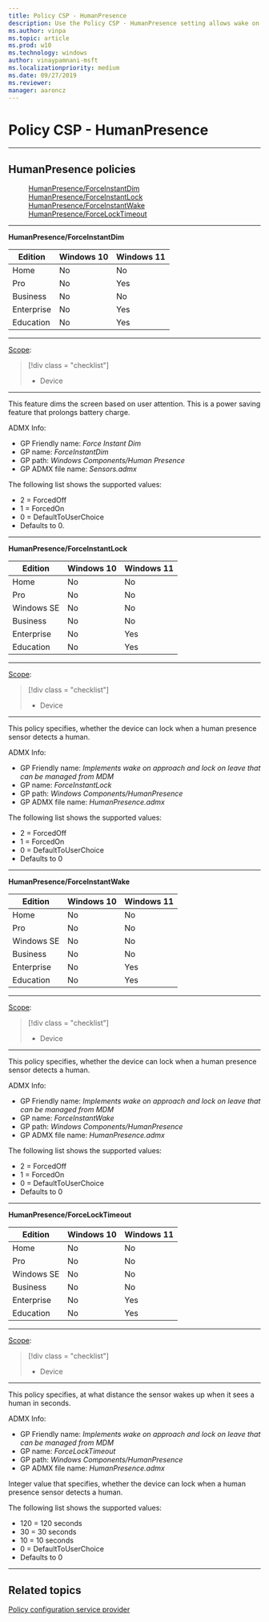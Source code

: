 ```yaml
---
title: Policy CSP - HumanPresence
description: Use the Policy CSP - HumanPresence setting allows wake on approach and lock on leave that can be managed from MDM.
ms.author: vinpa
ms.topic: article
ms.prod: w10
ms.technology: windows
author: vinaypamnani-msft
ms.localizationpriority: medium
ms.date: 09/27/2019
ms.reviewer: 
manager: aaroncz
---
```


# Policy CSP - HumanPresence

<hr/>

<!--Policies-->
## HumanPresence policies  

<dl>
  <dd>
    <a href="#humanpresence-forceinstantdim">HumanPresence/ForceInstantDim</a>
  </dd>
  <dd>
    <a href="#humanpresence-forceinstantlock">HumanPresence/ForceInstantLock</a>
  </dd>
  <dd>
    <a href="#humanpresence-forceinstantwake">HumanPresence/ForceInstantWake</a>
  </dd>
  <dd>
    <a href="#humanpresence-forcelocktimeout">HumanPresence/ForceLockTimeout</a>
  </dd>
</dl>

<hr/>

<!--Policy-->
<a href="" id="humanpresence-forceinstantdim"></a>**HumanPresence/ForceInstantDim**  

<!--SupportedSKUs-->

|Edition|Windows 10|Windows 11|
|--- |--- |--- |
|Home|No|No|
|Pro|No|Yes|
|Business|No|No|
|Enterprise|No|Yes|
|Education|No|Yes|

<!--/SupportedSKUs-->
<hr/>

<!--Scope-->
[Scope](./policy-configuration-service-provider.md#policy-scope):

> [!div class = "checklist"]
> * Device

<hr/>

<!--/Scope-->
<!--Description-->
This feature dims the screen based on user attention. This is a power saving feature that prolongs battery charge.

<!--/Description-->
<!--ADMXMapped-->
ADMX Info:  
-   GP Friendly name: *Force Instant Dim*
-   GP name: *ForceInstantDim*
-   GP path: *Windows Components/Human Presence*
-   GP ADMX file name: *Sensors.admx*

<!--/ADMXMapped-->
<!--SupportedValues-->
The following list shows the supported values:

- 2 = ForcedOff
- 1 = ForcedOn
- 0 = DefaultToUserChoice
- Defaults to 0.

<!--/SupportedValues-->
<!--/Policy-->

<hr/>

<!--Policy-->
<a href="" id="humanpresence-forceinstantlock"></a>**HumanPresence/ForceInstantLock**  

<!--SupportedSKUs-->

|Edition|Windows 10|Windows 11|
|--- |--- |--- |
|Home|No|No|
|Pro|No|No|
|Windows SE|No|No|
|Business|No|No|
|Enterprise|No|Yes|
|Education|No|Yes|

<!--/SupportedSKUs-->
<hr/>

<!--Scope-->
[Scope](./policy-configuration-service-provider.md#policy-scope):

> [!div class = "checklist"]
> * Device

<hr/>

<!--/Scope-->
<!--Description-->
This policy specifies, whether the device can lock when a human presence sensor detects a human.

<!--/Description-->
<!--ADMXMapped-->
ADMX Info:  
-   GP Friendly name: *Implements wake on approach and lock on leave that can be managed from MDM*
-   GP name: *ForceInstantLock*
-   GP path: *Windows Components/HumanPresence*
-   GP ADMX file name: *HumanPresence.admx*

<!--/ADMXMapped-->
<!--SupportedValues-->
The following list shows the supported values:

- 2 = ForcedOff
- 1 = ForcedOn
- 0 = DefaultToUserChoice
- Defaults to 0

<!--/SupportedValues-->
<!--/Policy-->
<hr/>

<!--Policy-->
<a href="" id="humanpresence-forceinstantwake"></a>**HumanPresence/ForceInstantWake**  

<!--SupportedSKUs-->

|Edition|Windows 10|Windows 11|
|--- |--- |--- |
|Home|No|No|
|Pro|No|No|
|Windows SE|No|No|
|Business|No|No|
|Enterprise|No|Yes|
|Education|No|Yes|

<!--/SupportedSKUs-->
<hr/>

<!--Scope-->
[Scope](./policy-configuration-service-provider.md#policy-scope):

> [!div class = "checklist"]
> * Device

<hr/>

<!--/Scope-->
<!--Description-->
This policy specifies, whether the device can lock when a human presence sensor detects a human.

<!--/Description-->
<!--ADMXMapped-->
ADMX Info:  
-   GP Friendly name: *Implements wake on approach and lock on leave that can be managed from MDM*
-   GP name: *ForceInstantWake*
-   GP path: *Windows Components/HumanPresence*
-   GP ADMX file name: *HumanPresence.admx*

<!--/ADMXMapped-->
<!--SupportedValues-->
The following list shows the supported values:

- 2 = ForcedOff
- 1 = ForcedOn
- 0 = DefaultToUserChoice
- Defaults to 0

<!--/SupportedValues-->
<!--/Policy-->
<hr/>

<!--Policy-->
<a href="" id="humanpresence-forcelocktimeout"></a>**HumanPresence/ForceLockTimeout**  

<!--SupportedSKUs-->

|Edition|Windows 10|Windows 11|
|--- |--- |--- |
|Home|No|No|
|Pro|No|No|
|Windows SE|No|No|
|Business|No|No|
|Enterprise|No|Yes|
|Education|No|Yes|

<!--/SupportedSKUs-->
<hr/>

<!--Scope-->
[Scope](./policy-configuration-service-provider.md#policy-scope):

> [!div class = "checklist"]
> * Device

<hr/>

<!--/Scope-->
<!--Description-->
This policy specifies, at what distance the sensor wakes up when it sees a human in seconds.

<!--/Description-->
<!--ADMXMapped-->
ADMX Info:  
-   GP Friendly name: *Implements wake on approach and lock on leave that can be managed from MDM*
-   GP name: *ForceLockTimeout*
-   GP path: *Windows Components/HumanPresence*
-   GP ADMX file name: *HumanPresence.admx*

<!--/ADMXMapped-->
<!--SupportedValues-->
Integer value that specifies, whether the device can lock when a human presence sensor detects a human.

The following list shows the supported values:

- 120 = 120 seconds
- 30 = 30 seconds
- 10 = 10 seconds
- 0 = DefaultToUserChoice
- Defaults to 0

<!--/SupportedValues-->
<!--/Policy-->
<hr/>

<!--/Policies-->

## Related topics

[Policy configuration service provider](policy-configuration-service-provider.md)